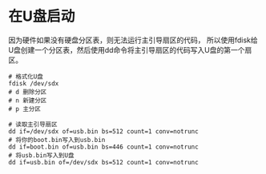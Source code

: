 # 在U盘启动

因为硬件如果没有硬盘分区表，则无法运行主引导扇区的代码，
所以使用fdisk给U盘创建一个分区表，然后使用dd命令将主引导扇区的代码写入U盘的第一个扇区。

```shell
# 格式化U盘
fdisk /dev/sdx
# d 删除分区
# n 新建分区
# p 主分区

# 读取主引导扇区
dd if=/dev/sdx of=usb.bin bs=512 count=1 conv=notrunc
# 将你的boot.bin写入到usb.bin
dd if=boot.bin of=usb.bin bs=446 count=1 conv=notrunc
# 将usb.bin写入到U盘
dd if=usb.bin of=/dev/sdx bs=512 count=1 conv=notrunc
```

```